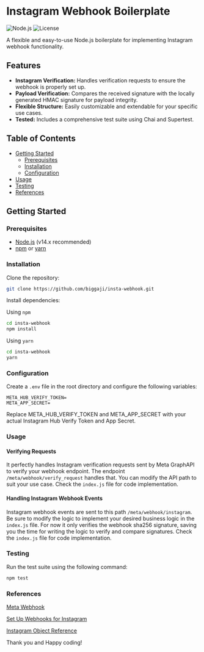 # Instagram Webhook Boilerplate

![Node.js](https://img.shields.io/badge/Node.js-v20.x-green.svg)
![License](https://img.shields.io/badge/License-MIT-blue.svg)

A flexible and easy-to-use Node.js boilerplate for implementing Instagram webhook functionality.

## Features

- **Instagram Verification:** Handles verification requests to ensure the webhook is properly set up.
- **Payload Verification:** Compares the received signature with the locally generated HMAC signature for
  payload integrity.
- **Flexible Structure:** Easily customizable and extendable for your specific use cases.
- **Tested:** Includes a comprehensive test suite using Chai and Supertest.

## Table of Contents

- [Getting Started](#getting-started)
  - [Prerequisites](#prerequisites)
  - [Installation](#installation)
  - [Configuration](#configuration)
- [Usage](#usage)
- [Testing](#testing)
- [References](#references)

## Getting Started

### Prerequisites

- [Node.js](https://nodejs.org/) (v14.x recommended)
- [npm](https://www.npmjs.com/) or [yarn](https://yarnpkg.com/)

### Installation

Clone the repository:

```bash
git clone https://github.com/biggaji/insta-webhook.git
```

Install dependencies:

Using `npm`

```bash
cd insta-webhook
npm install
```

Using `yarn`

```bash
cd insta-webhook
yarn
```

### Configuration

Create a `.env` file in the root directory and configure the following variables:

```
META_HUB_VERIFY_TOKEN=
META_APP_SECRET=
```

Replace META_HUB_VERIFY_TOKEN and META_APP_SECRET with your actual Instagram Hub Verify Token and App Secret.

### Usage

#### Verifying Requests

It perfectly handles Instagram verification requests sent by Meta GraphAPI to verify your webhook endpoint.
The endpoint `/meta/webhook/verify_request` handles that. You can modify the API path to suit your use case.
Check the `index.js` file for code implementation.

#### Handling Instagram Webhook Events

Instagram webhook events are sent to this path `/meta/webhook/instagram`. Be sure to modify the logic to
implement your desired business logic in the `index.js` file. For now it only verifies the webhook sha256
signature, saving you the time for writing the logic to verify and compare signatures. Check the `index.js`
file for code implementation.

### Testing

Run the test suite using the following command:

```bash
npm test
```

### References

[Meta Webhook](https://developers.facebook.com/docs/graph-api/webhooks/getting-started)

[Set Up Webhooks for Instagram](https://developers.facebook.com/docs/instagram-api/guides/webhooks)

[Instagram Object Reference](https://developers.facebook.com/docs/graph-api/webhooks/reference/instagram/v12.0)

Thank you and Happy coding!
